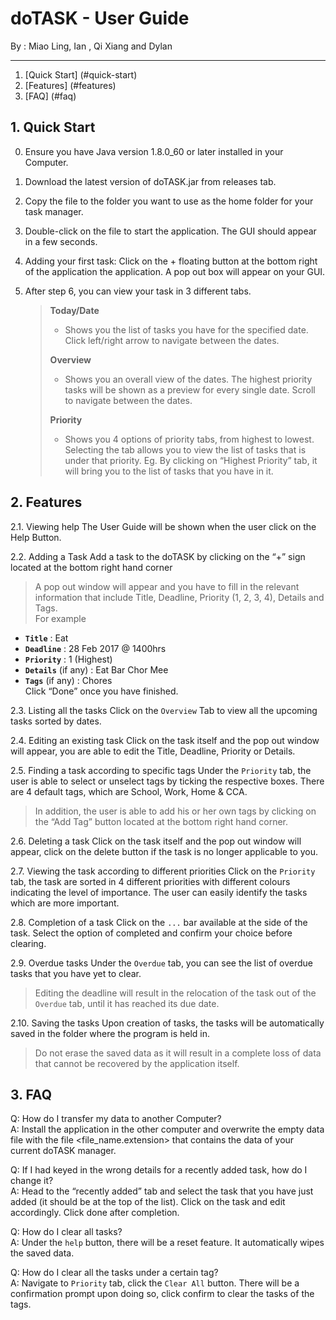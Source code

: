 # doTASK - User Guide

By : Miao Ling, Ian , Qi Xiang and Dylan

---

1. [Quick Start] (#quick-start)
2. [Features] (#features)
3. [FAQ] (#faq)

## 1. Quick Start 

0. Ensure you have Java version 1.8.0_60 or later installed in your Computer.

1. Download the latest version of doTASK.jar from releases tab.

2. Copy the file to the folder you want to use as the home folder for your task manager.

3. Double-click on the file to start the application. The GUI should appear in a few seconds.
   > <Adds GUI Image here>

4. Adding your first task: Click on the + floating button at the bottom right of the application the application. A pop out box will appear on your GUI.

5. After step 6, you can view your task in 3 different tabs.

   > **Today/Date**
   >
   > * Shows you the list of tasks you have for the specified date. Click left/right arrow to navigate between the dates.  
   >
   > **Overview**
   >
   > * Shows you an overall view of the dates. The highest priority tasks will be shown as a preview for every single date. Scroll to navigate between the dates.  
   >
   > **Priority**
   >
   > * Shows you 4 options of priority tabs, from highest to lowest. Selecting the tab allows you to view the list of tasks that is under that priority. Eg. By clicking on “Highest Priority” tab, it will bring you to the list of tasks that you have in it. 

## 2. Features

2.1. Viewing help
   The User Guide will be shown when the user click on the Help Button.

2.2. Adding a Task
   Add a task to the doTASK by clicking on the “+” sign located at the bottom right hand corner
   > A pop out window will appear and you have to fill in the relevant information that include Title, Deadline,  Priority (1, 2, 3, 4), Details and Tags.  
   > For example
   * **`Title`** : Eat
   * **`Deadline`** : 28 Feb 2017 @ 1400hrs
   * **`Priority`** : 1 (Highest)
   * **`Details`** (if any) : Eat Bar Chor Mee
   * **`Tags`** (if any) : Chores  
   Click “Done” once you have finished.

2.3. Listing all the tasks
	Click on the `Overview` Tab to view all the upcoming tasks sorted by dates.

2.4. Editing an existing task
	Click on the task itself and the pop out window will appear, you are able to edit the Title, Deadline, Priority or Details.

2.5. Finding a task according to specific tags
	Under the `Priority` tab, the user is able to select or unselect tags by ticking the respective boxes. There are 4 default tags,  which are School, Work, Home & CCA.  
   > In addition, the user is able to add his or her own tags by clicking on the “Add Tag” button located at the bottom right hand corner.

2.6. Deleting a task
	Click on the task itself and the pop out window will appear, click on the delete button if the task is no longer applicable to you.

2.7. Viewing the task according to different priorities
	Click on the `Priority` tab, the task are sorted in 4 different priorities with different colours indicating the level of importance. The user can easily identify the tasks which are more important.

2.8. Completion of a task
	Click on the `...` bar available at the side of the task. Select the option of completed and confirm your choice before clearing.
	 
2.9. Overdue tasks
	Under the `Overdue` tab, you can see the list of overdue tasks that you have yet to clear.  
   > Editing the deadline will result in the relocation of the task out of the `Overdue` tab, until it has reached its due date.
	
2.10. Saving the tasks
	Upon creation of tasks, the tasks will be automatically saved in the folder where the program is held in.  
   > Do not erase the saved data as it will result in a complete loss of data that cannot be recovered by the application itself.

## 3. FAQ

Q: How do I transfer my data to another Computer?  
A: Install the application in the other computer and overwrite the empty data file with the file <file_name.extension> that contains the data of your current doTASK manager.

Q: If I had keyed in the wrong details for a recently added task, how do I change it?  
A: Head to the “recently added” tab and select the task that you have just added (it should be at the top of the list). Click on the task and edit accordingly. Click done after completion. 

Q: How do I clear all tasks?  
A: Under the `help` button, there will be a reset feature. It automatically wipes the saved data.

Q: How do I clear all the tasks under a certain tag?  
A: Navigate to `Priority` tab, click the `Clear All` button. There will be a confirmation prompt upon doing so, click confirm to clear the tasks of the tags.
